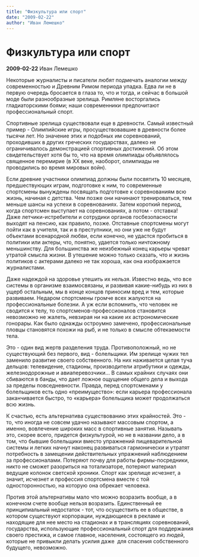 ```yaml
---
title: "Физкультура или спорт"
date: "2009-02-22"
author: "Иван Лемешко"
---
```


# Физкультура или спорт

**2009-02-22** Иван Лемешко

Некоторые журналисты и писатели любят подмечать аналогии между современностью и Древним Римом периода упадка. Едва ли не в первую очередь бросается в глаза то, что и тогда, и сейчас в большой моде были разнообразные зрелища. Римляне восторгались гладиаторскими боями; наши современники предпочитают профессиональный спорт.

Спортивные зрелища существовали еще в древности. Самый известный пример - Олимпийские игры, просуществовавшие в древности более тысячи лет. Но значение этих и подобных им соревнований, проходивших в других греческих государствах, далеко не ограничивалось демонстрацией спортивных достижений. Об этом свидетельствует хотя бы то, что на время олимпиады объявлялось священное перемирие (в ХХ веке, наоборот, олимпиады не проводились во время мировых войн).

Если древние участники олимпиад должны были посвятить 10 месяцев, предшествующих играм, подготовке к ним, то современные спортсмены вынуждены посвящать подготовке к соревнованиям всю жизнь, начиная с детства. Чем позже они начинают тренироваться, тем меньше шансы на успехи в соревнованиях. Затем короткий период, когда спортсмен выступает на соревнованиях, а потом - отставка! Даже летчики-истребители и сотрудики органов госбезопасности выходят на пенсию, как правило, позже. Отставные спортсмены могут пойти как в учителя, так и в преступники, но они уже не будут объектами всенародной любви, если конечно, не удастся пробиться в политики или актеры, что, понятно, удается только ничтожному меньшинству. Для большинства же неизбежный конец карьеры чреват утратой смысла жизни. В утешение можно только сказать, что и жизнь политиков с актерами далеко не так хороша, как она изображается журналистами.

Даже надеждой на здоровье утешить их нельзя. Известно ведь, что все системы в организме взаимосвязаны, и развивая какие-нибудь из них в ущерб остальным, мы в конце концов приносим вред и тем, которые развиваем. Недаром спортсмены громче всех жалуются на профессиональные болезни. А уж если вспомнить, что человек не сводится к телу, то спортсменов-профессионалов становится невозможно не жалеть, невзирая ни на какие их астрономические гонорары. Как было однажды остроумно замечено, профессиональные пловцы становятся похожи на рыб, и не только в смысле обтекаемости тела.

Это - один вид жертв разделения труда. Противоположный, но не существующий без первого, вид - болельщики. Им зрелище чужих тел заменило развитие своего собственного. На них наживается целая туча дельцов: телевидение, стадионы, производители атрибутики и одежды, железнодорожные и авиаперевозчики... В самых крайних случаях они сбиваются в банды, что дает ложное ощущение общего дела и выхода за пределы повседневности. Правда, перед спортсменами у болельщиков есть одно «преимущество»: если карьера профессионала заканчивается быстро, то «карьера» болельщика может продолжаться всю жизнь.

К счастью, есть альтернатива существованию этих крайностей. Это - то, что иногда не совсем удачно называют массовым спортом, а именно, вовлечение широких масс в спортивные занятия. Называть это, скорее всего, придется физкультурой, но не в названии дело, а в том, что бывшие болельщики вместо упражнений пищеварительной системы и легких начнут наконец развиваться гармонически и утратят потребность в замещении действительных упражнений наблюдением за профессионалами. Потеряют почву для работы фирмы-посредники, никто не сможет разориться на тотализаторе, потеряют материал ведущие колонок светской хроники. Спорт как зрелище исчезнет, а значит, исчезнет и профессия спортсмена вместе с той односторонностью, на которую она обрекает человека.

Против этой альтернативы мало что можно возразить вообще, а в конечном счете вообще нельзя возразить. Единственный ее принципиальный недостаток - тот, что осуществить ее в обществе, в котором существуют корпорации, нуждающиеся в рекламе и находящие для нее место на стадионах и в трансляциях соревнований, государства, использующие профессиональный спорт для поддержания своего престижа, и самое главное, населения, состоящего из людей, которые не привыкли делать усилия даже  для спасения собственного будущего, невозможно.